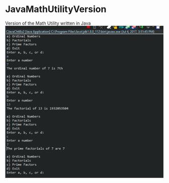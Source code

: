 # JavaMathUtilityVersion
Version of the Math Utility written in Java
![alt-text](https://github.com/Marbill/JavaMathUtilityVersion/blob/master/mathUJava.png?raw=true "Screenshot")
